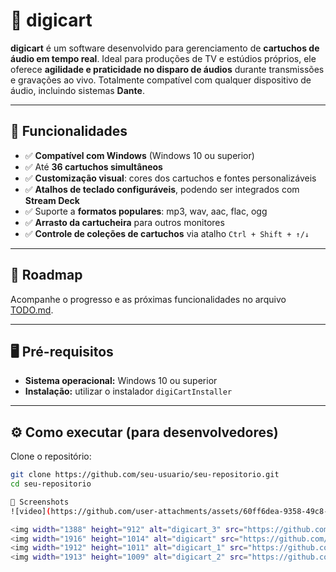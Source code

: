 # 🎵 digicart

**digicart** é um software desenvolvido para gerenciamento de **cartuchos de áudio em tempo real**. Ideal para produções de TV e estúdios próprios, ele oferece **agilidade e praticidade no disparo de áudios** durante transmissões e gravações ao vivo. Totalmente compatível com qualquer dispositivo de áudio, incluindo sistemas **Dante**.

---

## 🚀 Funcionalidades

- ✅ **Compatível com Windows** (Windows 10 ou superior)  
- ✅ Até **36 cartuchos simultâneos**  
- ✅ **Customização visual**: cores dos cartuchos e fontes personalizáveis  
- ✅ **Atalhos de teclado configuráveis**, podendo ser integrados com **Stream Deck**  
- ✅ Suporte a **formatos populares**: mp3, wav, aac, flac, ogg  
- ✅ **Arrasto da cartucheira** para outros monitores  
- ✅ **Controle de coleções de cartuchos** via atalho `Ctrl + Shift + ↑/↓`

---

## 📌 Roadmap

Acompanhe o progresso e as próximas funcionalidades no arquivo [TODO.md](./TODO.md).  

---

## 🖥️ Pré-requisitos

- **Sistema operacional:** Windows 10 ou superior  
- **Instalação:** utilizar o instalador `digiCartInstaller`

---

## ⚙️ Como executar (para desenvolvedores)

Clone o repositório:

```bash
git clone https://github.com/seu-usuario/seu-repositorio.git
cd seu-repositorio

📸 Screenshots
![video](https://github.com/user-attachments/assets/60ff6dea-9358-49c8-b12d-b87b8d05b432)

<img width="1388" height="912" alt="digicart_3" src="https://github.com/user-attachments/assets/652312d0-d59a-41ad-94a3-974a6d16e6fc" />
<img width="1916" height="1014" alt="digicart" src="https://github.com/user-attachments/assets/1a8dd008-74c7-4125-becc-591111c104a2" />
<img width="1912" height="1011" alt="digicart_1" src="https://github.com/user-attachments/assets/3a5713ac-1abc-4c7d-8628-3ba45224ca5b" />
<img width="1913" height="1009" alt="digicart_2" src="https://github.com/user-attachments/assets/0c17b739-aa70-46a4-8d68-2917ecfa2760" />






